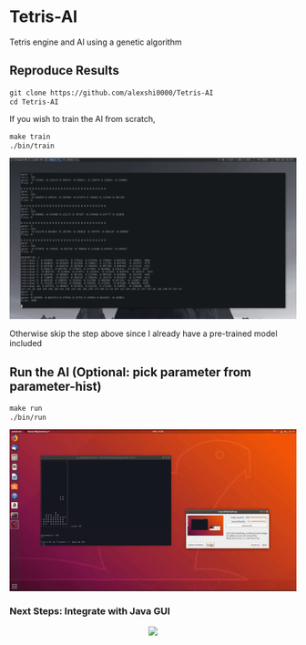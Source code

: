 # Tetris-AI
Tetris engine and AI using a genetic algorithm
<br>
## Reproduce Results
```
git clone https://github.com/alexshi0000/Tetris-AI
cd Tetris-AI
```
If you wish to train the AI from scratch,
```
make train
./bin/train
```
<div style="text-align:center"><img src ="https://github.com/alexshi0000/Tetris-AI/blob/master/doc/2018-07-16-153407_1600x900_scrot.png" /></div>

Otherwise skip the step above since I already have a pre-trained model included
## Run the AI (Optional: pick parameter from parameter-hist)
```
make run
./bin/run
```
<p align="center"> 
<img src="https://github.com/alexshi0000/Tetris-AI/blob/master/doc/demo.gif">
</p>

### Next Steps: Integrate with Java GUI
<p align="center"> 
<img src="https://github.com/alexshi0000/Tetris-AI/blob/master/doc/tetris_gui.gif">
</p>
